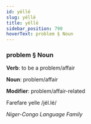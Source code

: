```yaml
---
id: yëllë
slug: yëllë
title: yëllë
sidebar_position: 790
hoverText: problem § Noun
---
```


### problem § Noun

**Verb**: to be a problem/affair

**Noun**: problem/affair

**Modifier**: problem/affair-related

Farefare yelle /jél.lé/

*Niger-Congo Language Family*